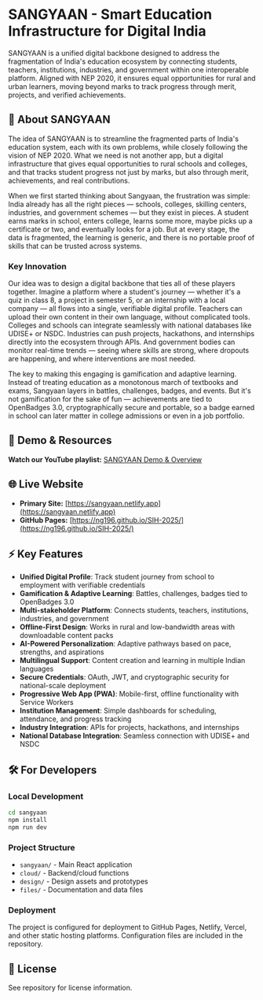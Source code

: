 # SANGYAAN - Smart Education Infrastructure for Digital India

SANGYAAN is a unified digital backbone designed to address the fragmentation of India's education ecosystem by connecting students, teachers, institutions, industries, and government within one interoperable platform. Aligned with NEP 2020, it ensures equal opportunities for rural and urban learners, moving beyond marks to track progress through merit, projects, and verified achievements.

## 🎯 About SANGYAAN

The idea of SANGYAAN is to streamline the fragmented parts of India's education system, each with its own problems, while closely following the vision of NEP 2020. What we need is not another app, but a digital infrastructure that gives equal opportunities to rural schools and colleges, and that tracks student progress not just by marks, but also through merit, achievements, and real contributions.

When we first started thinking about Sangyaan, the frustration was simple: India already has all the right pieces — schools, colleges, skilling centers, industries, and government schemes — but they exist in pieces. A student earns marks in school, enters college, learns some more, maybe picks up a certificate or two, and eventually looks for a job. But at every stage, the data is fragmented, the learning is generic, and there is no portable proof of skills that can be trusted across systems.

### Key Innovation

Our idea was to design a digital backbone that ties all of these players together. Imagine a platform where a student's journey — whether it's a quiz in class 8, a project in semester 5, or an internship with a local company — all flows into a single, verifiable digital profile. Teachers can upload their own content in their own language, without complicated tools. Colleges and schools can integrate seamlessly with national databases like UDISE+ or NSDC. Industries can push projects, hackathons, and internships directly into the ecosystem through APIs. And government bodies can monitor real-time trends — seeing where skills are strong, where dropouts are happening, and where interventions are most needed.

The key to making this engaging is gamification and adaptive learning. Instead of treating education as a monotonous march of textbooks and exams, Sangyaan layers in battles, challenges, badges, and events. But it's not gamification for the sake of fun — achievements are tied to OpenBadges 3.0, cryptographically secure and portable, so a badge earned in school can later matter in college admissions or even in a job portfolio.

## 🎥 Demo & Resources

**Watch our YouTube playlist:** [SANGYAAN Demo & Overview](https://www.youtube.com/playlist?list=PLWABiP-xXAul-FRsqtXUvB1ylOcRmHPUD)

## 🌐 Live Website

- **Primary Site:** [https://sangyaan.netlify.app](https://sangyaan.netlify.app)
- **GitHub Pages:** [https://ng196.github.io/SIH-2025/](https://ng196.github.io/SIH-2025/)

## ⚡ Key Features

- **Unified Digital Profile**: Track student journey from school to employment with verifiable credentials
- **Gamification & Adaptive Learning**: Battles, challenges, badges tied to OpenBadges 3.0
- **Multi-stakeholder Platform**: Connects students, teachers, institutions, industries, and government
- **Offline-First Design**: Works in rural and low-bandwidth areas with downloadable content packs
- **AI-Powered Personalization**: Adaptive pathways based on pace, strengths, and aspirations
- **Multilingual Support**: Content creation and learning in multiple Indian languages
- **Secure Credentials**: OAuth, JWT, and cryptographic security for national-scale deployment
- **Progressive Web App (PWA)**: Mobile-first, offline functionality with Service Workers
- **Institution Management**: Simple dashboards for scheduling, attendance, and progress tracking
- **Industry Integration**: APIs for projects, hackathons, and internships
- **National Database Integration**: Seamless connection with UDISE+ and NSDC

## 🛠️ For Developers

### Local Development

```bash
cd sangyaan
npm install
npm run dev
```

### Project Structure

- `sangyaan/` - Main React application
- `cloud/` - Backend/cloud functions
- `design/` - Design assets and prototypes
- `files/` - Documentation and data files

### Deployment

The project is configured for deployment to GitHub Pages, Netlify, Vercel, and other static hosting platforms. Configuration files are included in the repository.

## 📝 License

See repository for license information.
